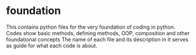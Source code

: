 # foundation
This contains python files for the very foundation of coding in python. Codes show basic methods, defining methods,
OOP, composition and other foundational concepts
The name of each file and its description in it serves as guide for what each code is about.
